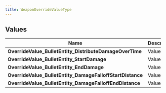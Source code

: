 ```yaml
---
title: WeaponOverrideValueType
---
```


## Values

| Name | Description |
| ---- | ----------- |
| **OverrideValue\_BulletEntity\_DistributeDamageOverTime** | Value: **0** |
| **OverrideValue\_BulletEntity\_StartDamage** | Value: **1** |
| **OverrideValue\_BulletEntity\_EndDamage** | Value: **2** |
| **OverrideValue\_BulletEntity\_DamageFalloffStartDistance** | Value: **3** |
| **OverrideValue\_BulletEntity\_DamageFalloffEndDistance** | Value: **4** |

